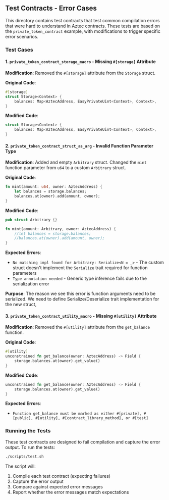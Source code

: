## Test Contracts - Error Cases

This directory contains test contracts that test common compilation errors that were hard to understand in Aztec contracts. These tests are based on the `private_token_contract` example, with modifications to trigger specific error scenarios.

### Test Cases

#### 1. `private_token_contract_storage_macro` - Missing `#[storage]` Attribute

**Modification**: Removed the `#[storage]` attribute from the `Storage` struct.

**Original Code**:
```rust
#[storage]
struct Storage<Context> {
    balances: Map<AztecAddress, EasyPrivateUint<Context>, Context>,
}
```

**Modified Code**:
```rust
struct Storage<Context> {
    balances: Map<AztecAddress, EasyPrivateUint<Context>, Context>,
}
```


#### 2. `private_token_contract_struct_as_arg` - Invalid Function Parameter Type

**Modification**: Added and empty `Arbitrary` struct. Changed the `mint` function parameter from `u64` to a custom `Arbitrary` struct.

**Original Code**:
```rust
fn mint(amount: u64, owner: AztecAddress) {
    let balances = storage.balances;
    balances.at(owner).add(amount, owner);
}
```

**Modified Code**:
```rust
pub struct Arbitrary {}

fn mint(amount: Arbitrary, owner: AztecAddress) {
    //let balances = storage.balances;
    //balances.at(owner).add(amount, owner);
}
```

**Expected Errors**:
- `No matching impl found for Arbitrary: Serialize<N = _>` - The custom struct doesn't implement the `Serialize` trait required for function parameters
- `Type annotation needed` - Generic type inference fails due to the serialization error

**Purpose**: The reason we see this error is function arguments need to be serialized. We need to define Serialize/Deserialize trait implementation for the new struct,

#### 3. `private_token_contract_utility_macro` - Missing `#[utility]` Attribute

**Modification**: Removed the `#[utility]` attribute from the `get_balance` function.

**Original Code**:
```rust
#[utility]
unconstrained fn get_balance(owner: AztecAddress) -> Field {
    storage.balances.at(owner).get_value()
}
```

**Modified Code**:
```rust
unconstrained fn get_balance(owner: AztecAddress) -> Field {
    storage.balances.at(owner).get_value()
}
```

**Expected Errors**:
- `Function get_balance must be marked as either #[private], #[public], #[utility], #[contract_library_method], or #[test]` 

### Running the Tests

These test contracts are designed to fail compilation and capture the error output. 
To run the tests:

```bash
./scripts/test.sh
```

The script will:
1. Compile each test contract (expecting failures)
2. Capture the error output
3. Compare against expected error messages
4. Report whether the error messages match expectations

